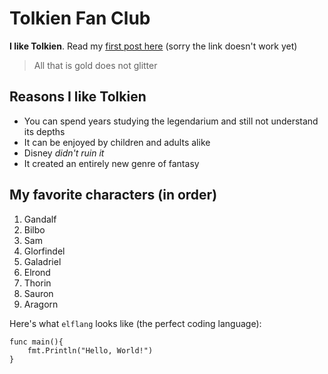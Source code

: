 # Tolkien Fan Club


**I like Tolkien**. Read my [first post here](/majesty) (sorry the link doesn't work yet)


> All that is gold does not glitter


## Reasons I like Tolkien


* You can spend years studying the legendarium and still not understand its depths
* It can be enjoyed by children and adults alike
* Disney *didn't ruin it*
* It created an entirely new genre of fantasy


## My favorite characters (in order)


1. Gandalf
2. Bilbo
3. Sam
4. Glorfindel
5. Galadriel
6. Elrond
7. Thorin
8. Sauron
9. Aragorn


Here's what `elflang` looks like (the perfect coding language):


```
func main(){
    fmt.Println("Hello, World!")
}
```